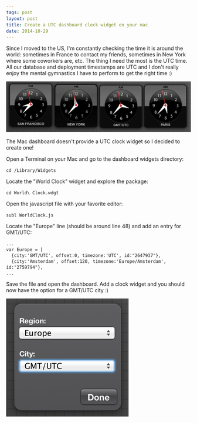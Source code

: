 ```yaml
---
tags: post
layout: post
title: Create a UTC dashboard clock widget on your mac
date: 2014-10-29
---
```


Since I moved to the US, I'm constantly checking the time it is around the world: sometimes in France to contact my friends, sometimes in New York where some coworkers are, etc. The thing I need the most is the UTC time. All our database and deployment timestamps are UTC and I don't really enjoy the mental gymnastics I have to perform to get the right time :)

![My dashboard clock widgets](/assets/blog/20141029/utc-clock-widget.png)

The Mac dashboard doesn't provide a UTC clock widget so I decided to create one!

<!--more-->

Open a Terminal on your Mac and go to the dashboard widgets directory:

    cd /Library/Widgets

Locate the "World Clock" widget and explore the package:

    cd World\ Clock.wdgt

Open the javascript file with your favorite editor:

    subl WorldClock.js

Locate the "Europe" line (should be around line 48) and add an entry for GMT/UTC:

    ...
    var Europe = [
      {city:'GMT/UTC', offset:0, timezone:'UTC', id:"2647937"},
      {city:'Amsterdam', offset:120, timezone:'Europe/Amsterdam', id:"2759794"},
    ...

Save the file and open the dashboard. Add a clock widget and you should now have the option for a GMT/UTC city :)

![UTC clock widget option](/assets/blog/20141029/utc-clock-widget-option.png)
